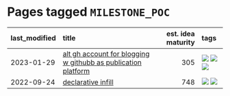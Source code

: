 # Pages tagged `MILESTONE_POC`

|last_modified|title|est. idea maturity|tags
|:---|:---|---:|:---|
|2023-01-29|[alt gh account for blogging w githubb as publication platform](../alt_gh_account_for_blogging.md)|305|[![](https://img.shields.io/badge/tag-MILESTONE_POC-fe4dc)](../tags/MILESTONE_POC.md) [![](https://img.shields.io/badge/tag-publication-eac1b9)](../tags/publication.md) [![](https://img.shields.io/badge/tag-wip-4d35f9)](../tags/wip.md)|
|2022-09-24|[declarative infill](../declarative-infill.md)|748|[![](https://img.shields.io/badge/tag-MILESTONE_POC-fe4dc)](../tags/MILESTONE_POC.md) [![](https://img.shields.io/badge/tag-experimental-4bcfd8)](../tags/experimental.md)|